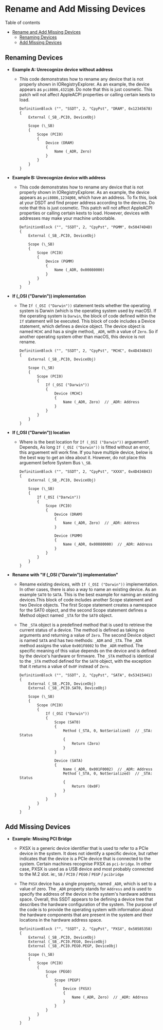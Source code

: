 # Rename and Add Missing Devices
Table of contents

- [Rename and Add Missing Devices](#rename-and-add-missing-devices)
  - [Renaming Devices](#renaming-devices)
  - [Add Missing Devices](#add-missing-devices)

## Renaming Devices

- **Example A: Unrecognize device without address**
	- This code demonstrates how to rename any device that is not properly shown in IORegistryExplorer. As an example, the device appears as `pci8086,4321@0`. Do note that this is just cosmetic. This patch will not affect AppleACPI properties or calling certain kexts to load.

        ```asl
        DefinitionBlock ("", "SSDT", 2, "CpyPst", "DRAM", 0x12345678)
        {
            External (_SB_.PCI0, DeviceObj)

            Scope (\_SB)
            {
                Scope (PCI0)
                {
                    Device (DRAM)
                    {
                        Name (_ADR, Zero)
                    }
                }
            }
        }
        ```

- **Example B: Unrecognize device with address**
	- This code demonstrates how to rename any device that is not properly shown in IORegistryExplorer. As an example, the device appears as `pci8086,1234@08`, which have an address. To fix this, look at your DSDT and find proper address according to the devices. Do note that this is just cosmetic. This patch will not affect AppleACPI properties or calling certain kexts to load. However, devices with addresses may make your machine unbootable.

        ```asl
        DefinitionBlock ("", "SSDT", 2, "CpyPst", "PGMM", 0x50474D4D)
        {
            External (_SB_.PCI0, DeviceObj)

            Scope (\_SB)
            {
                Scope (PCI0)
                {
                    Device (PGMM)
                    {
                        Name (_ADR, 0x00080000)
                    }
                }
            }
        }
        ```

- **If (_OSI ("Darwin")) implementation**
	- The `If (_OSI ("Darwin"))` statement tests whether the operating system is Darwin (which is the operating system used by macOS). If the operating system is `Darwin`, the block of code defined within the `If` statement will be executed. This block of code includes a Device statement, which defines a device object. The device object is named `MCHC` and has a single method, `_ADR`, with a value of `Zero`. So if another operating system other than macOS, this device is not rename.

        ```asl
        DefinitionBlock ("", "SSDT", 2, "CpyPst", "MCHC", 0x4D434843)
        {
            External (_SB_.PCI0, DeviceObj)

            Scope (\_SB)
            {
                Scope (PCI0)
                {
                    If (_OSI ("Darwin"))
                    {
                        Device (MCHC)
                        {
                            Name (_ADR, Zero)  // _ADR: Address
                        }
                    }
                }
            }
        }
        ```

- **If (_OSI ("Darwin")) location**
	- Where is the best location for `If (_OSI ("Darwin"))` arguement?. Depends, As long `If (_OSI ("Darwin"))` is fitted without an error, this arguement will work fine. If you have multiple device, below is the best way to get an idea about it. However, do not place this arguement before System Bus `\_SB`. 

        ```asl
        DefinitionBlock ("", "SSDT", 2, "CpyPst", "XXXX", 0x4D434843)
        {
            External (_SB_.PCI0, DeviceObj)

            Scope (\_SB)
            {
                If (_OSI ("Darwin"))
                {
                    Scope (PCI0)
                    {
                        Device (DRAM)
                        {
                            Name (_ADR, Zero)  // _ADR: Address
                        }

                        Device (PGMM)
                        {
                            Name (_ADR, 0x00080000)  // _ADR: Address
                        }
                    }
                }
            }
        }
        ```

- **Rename with "If (_OSI ("Darwin")) implementation"**
    - Rename existing devices, with `If (_OSI ("Darwin"))` implementation. In other cases, there is also a way to name an existing device. As an example `SAT0` to `SATA`. This is the best example for naming an existing devices.This block of code includes another Scope statement and two Device objects. The first Scope statement creates a namespace for the SAT0 object, and the second Scope statement defines a Method object named `_STA` for the `SAT0` object.
	- The `_STA` object is a predefined method that is used to retrieve the current status of a device. The method is defined as taking no arguments and returning a value of `Zero`. The second Device object is named `SATA` and has two methods: `_ADR` and `_STA`. The `_ADR` method assigns the value `0x001F0002` to the `_ADR` method. The specific meaning of this value depends on the device and is defined by the device's hardware or firmware. The `_STA` method is identical to the `_STA` method defined for the `SAT0` object, with the exception that it returns a value of `0x0F` instead of `Zero`.

		```asl
		DefinitionBlock ("", "SSDT", 2, "CpyPst", "SATA", 0x53415441)
		{
			External (_SB_.PCI0, DeviceObj)
			External (_SB_.PCI0.SAT0, DeviceObj)

			Scope (\_SB)
			{
				Scope (PCI0)
				{
					If (_OSI ("Darwin"))
					{
						Scope (SAT0)
						{
							Method (_STA, 0, NotSerialized)  // _STA: Status
							{
								Return (Zero)
							}
						}

						Device (SATA)
						{
							Name (_ADR, 0x001F0002)  // _ADR: Address
							Method (_STA, 0, NotSerialized)  // _STA: Status
							{
								Return (0x0F)
							}
						}
					}
				}
			}
		}
		```


## Add Missing Devices

- **Example: Missing PCI Bridge**
	- PXSX is a generic device identifier that is used to refer to a PCIe device in the system. It does not identify a specific device, but rather indicates that the device is a PCIe device that is connected to the system. Certain machines recognise PXSX as `pci-bridge`. In other case, PXSX is used as a USB device and most probably connected to the M.2 slot. ie:, `SB` / `PCI0` / `PEG0` / `PEGP` / `pcibridge`

	- The `PXSX` device has a single property, named `_ADR`, which is set to a value of zero. The `_ADR` property stands for `Address` and is used to specify the address of the device in the system's hardware address space. Overall, this SSDT appears to be defining a device tree that describes the hardware configuration of the system. The purpose of the code is to provide the operating system with information about the hardware components that are present in the system and their locations in the hardware address space.

		```asl
		DefinitionBlock ("", "SSDT", 2, "CpyPst", "PXSX", 0x50585358)
		{
			External (_SB_.PCI0, DeviceObj)
			External (_SB_.PCI0.PEG0, DeviceObj)
			External (_SB_.PCI0.PEG0.PEGP, DeviceObj)

			Scope (\_SB)
			{
				Scope (PCI0)
				{
					Scope (PEG0)
					{
						Scope (PEGP)
						{
							Device (PXSX)
							{
								Name (_ADR, Zero)  // _ADR: Address
							}
						}
					}
				}
			}
		}
		```
